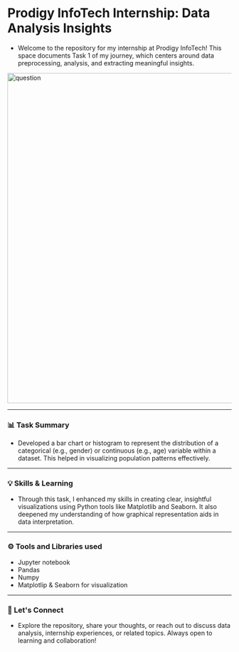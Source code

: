 # Prodigy InfoTech Internship: Data Analysis Insights
-  Welcome to the repository for my internship at Prodigy InfoTech! This space documents Task 1 of my journey, which centers around data preprocessing, analysis, and extracting meaningful insights.
  <img width="742" alt="question" src="https://github.com/user-attachments/assets/b656b7a9-dbe1-4986-a0bd-9ac0e206a71b" style ='center'/>

---

### 📊 Task Summary
- Developed a bar chart or histogram to represent the distribution of a categorical (e.g., gender) or continuous (e.g., age) variable within a dataset. This helped in visualizing population patterns effectively.

---

### 💡 Skills & Learning
- Through this task, I enhanced my skills in creating clear, insightful visualizations using Python tools like Matplotlib and Seaborn. It also deepened my understanding of how graphical representation aids in data interpretation.

---

### ⚙️ Tools and Libraries used
- Jupyter notebook
- Pandas
- Numpy
- Matplotlip & Seaborn for visualization

---


### 🤝 Let's Connect
- Explore the repository, share your thoughts, or reach out to discuss data analysis, internship experiences, or related topics. Always open to learning and collaboration!
